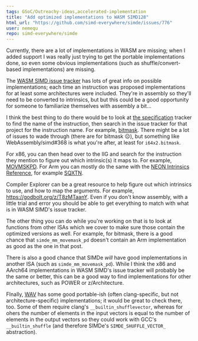 ```yaml
---
tags: GSoC/Outreachy-ideas,accelerated-implementation
title: "Add optimized implementations to WASM SIMD128"
html_url: "https://github.com/simd-everywhere/simde/issues/776"
user: nemequ
repo: simd-everywhere/simde
---
```


Currently, there are a lot of implementations in WASM are missing; when I added support I was really just trying to get the portable implementations done, so even some obvious implementations (such as shuffle/convert-based implementations) are missing.

The [WASM SIMD issue tracker](https://github.com/WebAssembly/simd/issues) has lots of great info on possible implementations; each time an instruction was proposed implementations for at least some architectures were included.  They're in assembly so they'll need to be converted to intrinsics, but but this could be a good opportunity for someone to familiarize themselves with assembly a bit…

I think the best thing to do there would be to look at [the specification](https://github.com/WebAssembly/simd/blob/main/proposals/simd/SIMD.md) tracker to find the name of the instruction, then search in the issue tracker for that project for the instruction name. For example, [bitmask](https://github.com/WebAssembly/simd/issues?q=bitmask). There might be a lot of issues to wade through (there are for bitmask ☹), but something like WebAssembly/simd#368 is what you're after, at least for `i64x2.bitmask`.

For x86, you can then head over to the IIG and search for the instruction they mention to figure out which intrinsic(s) it maps to. For example, [MOVMSKPD](https://software.intel.com/sites/landingpage/IntrinsicsGuide/#text=MOVMSKPD).  For Arm you can mostly do the same with the [NEON Intrinsics Reference](https://developer.arm.com/architectures/instruction-sets/simd-isas/neon/intrinsics), for example [SQXTN](https://developer.arm.com/architectures/instruction-sets/simd-isas/neon/intrinsics?search=sqxtn).

Compiler Explorer can be a great resource to help figure out which intrinsics to use, and how to map the arguments. For example, https://godbolt.org/z/T8zMTaanY. Even if you don't know assembly, with a little trial and error you should be able to get everything to match with what is in WASM SIMD's issue tracker.

The other thing you can do while you're working on that is to look at functions from other ISAs which we cover to make sure those contain the optimized versions as well. For example, for bitmask, there is a good chance that `simde_mm_movemask_pd` doesn't contain an Arm implementation as good as the one in that post.

There is also a good chance that SIMDe *will* have good implementations in another ISA (such as `simde_mm_movemask_pd`).  While I think the x86 and AArch64 implementations in WASM SIMD's issue tracker will probably be the same or better, this can be a good way to find implementations for other architectures, such as POWER or z/Architecture.

FInally, [WAV](https://github.com/nemequ/wav) has some good portable-ish (often clang-specific, but not architecture-specific) implementations; it would be great to check there, too.  Some of them require clang's `__builtin_shufflevector`, whereas for ohers the number of elements in the input vectors is equal to the number of elements in the output vectors so they could work with GCC's `__builtin_shuffle` (and therefore SIMDe's `SIMDE_SHUFFLE_VECTOR_` abstraction).